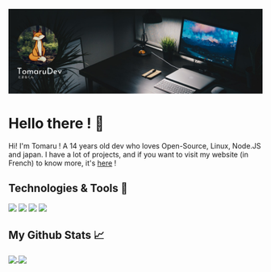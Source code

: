 [![Header](https://raw.githubusercontent.com/TomaruDev/TomaruDev/main/assets/Header.png "Header")](https://tomaru.dev/)
# Hello there ! 👋
Hi! I'm Tomaru ! A 14 years old dev who loves Open-Source, Linux, Node.JS and japan.
I have a lot of projects, and if you want to visit my website (in French) to know more, it's [here](https://tomaru.dev/) !
## Technologies & Tools 🔧
![](https://img.shields.io/badge/OS-Manjaro_Linux-informational?style=flat&logoColor=white&color=2bbc8a)
![](https://img.shields.io/badge/Editor-VS_Code-informational?style=flat&logoColor=white&color=2bbc8a)
![](https://img.shields.io/badge/Shell-Fish-informational?style=flat&logoColor=white&color=2bbc8a)
![](https://img.shields.io/badge/Favourite_Language-Node.JS-informational?style=flat&logoColor=white&color=2bbc8a)

## My Github Stats &#x1f4c8;
<a href="https://github.com/TomaruDev">
  <img align="center" src="https://github-readme-stats.vercel.app/api/top-langs/?username=TomaruDev&title_color=ffffff&text_color=c9cacc&icon_color=2bbc8a&bg_color=1d1f21">
</a>

<a href="https://github.com/TomaruDev">
  <img align="center" src="https://github-readme-stats.vercel.app/api?username=TomaruDev&show_icons=true&line_height=27&count_private=true&title_color=ffffff&text_color=c9cacc&icon_color=2bbc8a&bg_color=1d1f21">
</a>
